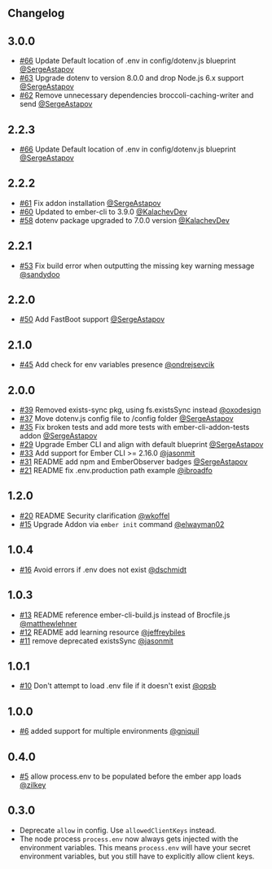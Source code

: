 Changelog
-------------

## 3.0.0

* [#66](https://github.com/fivetanley/ember-cli-dotenv/pull/66) Update Default location of .env in config/dotenv.js blueprint [@SergeAstapov](https://github.com/SergeAstapov)
* [#63](https://github.com/fivetanley/ember-cli-dotenv/pull/63) Upgrade dotenv to version 8.0.0 and drop Node.js 6.x support [@SergeAstapov](https://github.com/SergeAstapov)
* [#62](https://github.com/fivetanley/ember-cli-dotenv/pull/62) Remove unnecessary dependencies broccoli-caching-writer and send [@SergeAstapov](https://github.com/SergeAstapov)

## 2.2.3

* [#66](https://github.com/fivetanley/ember-cli-dotenv/pull/66) Update Default location of .env in config/dotenv.js blueprint [@SergeAstapov](https://github.com/SergeAstapov)

## 2.2.2

* [#61](https://github.com/fivetanley/ember-cli-dotenv/pull/61) Fix addon installation [@SergeAstapov](https://github.com/SergeAstapov)
* [#60](https://github.com/fivetanley/ember-cli-dotenv/pull/60) Updated to ember-cli to 3.9.0 [@KalachevDev](https://github.com/KalachevDev)
* [#58](https://github.com/fivetanley/ember-cli-dotenv/pull/58) dotenv package upgraded to 7.0.0 version [@KalachevDev](https://github.com/KalachevDev)


## 2.2.1

* [#53](https://github.com/fivetanley/ember-cli-dotenv/pull/50) Fix build error when outputting the missing key warning message [@sandydoo](https://github.com/sandydoo)


## 2.2.0

* [#50](https://github.com/fivetanley/ember-cli-dotenv/pull/50) Add FastBoot support [@SergeAstapov](https://github.com/SergeAstapov)


## 2.1.0

* [#45](https://github.com/fivetanley/ember-cli-dotenv/pull/45) Add check for env variables presence [@ondrejsevcik](https://github.com/ondrejsevcik)


## 2.0.0

* [#39](https://github.com/fivetanley/ember-cli-dotenv/pull/39) Removed exists-sync pkg, using fs.existsSync instead [@oxodesign](https://github.com/oxodesign)
* [#37](https://github.com/fivetanley/ember-cli-dotenv/pull/37) Move dotenv.js config file to /config folder [@SergeAstapov](https://github.com/SergeAstapov)
* [#35](https://github.com/fivetanley/ember-cli-dotenv/pull/35) Fix broken tests and add more tests with ember-cli-addon-tests addon [@SergeAstapov](https://github.com/SergeAstapov)
* [#29](https://github.com/fivetanley/ember-cli-dotenv/pull/29) Upgrade Ember CLI and align with default blueprint [@SergeAstapov](https://github.com/SergeAstapov)
* [#33](https://github.com/fivetanley/ember-cli-dotenv/pull/33) Add support for Ember CLI >= 2.16.0 [@jasonmit](https://github.com/jasonmit)
* [#31](https://github.com/fivetanley/ember-cli-dotenv/pull/31) README add npm and EmberObserver badges [@SergeAstapov](https://github.com/SergeAstapov)
* [#21](https://github.com/fivetanley/ember-cli-dotenv/pull/21) README fix .env.production path example [@ibroadfo](https://github.com/ibroadfo)


## 1.2.0

* [#20](https://github.com/fivetanley/ember-cli-dotenv/pull/20) README Security clarification [@wkoffel](https://github.com/wkoffel)
* [#15](https://github.com/fivetanley/ember-cli-dotenv/pull/15) Upgrade Addon via `ember init` command [@elwayman02](https://github.com/elwayman02)

## 1.0.4

* [#16](https://github.com/fivetanley/ember-cli-dotenv/pull/16) Avoid errors if .env does not exist [@dschmidt](https://github.com/dschmidt)

## 1.0.3

* [#13](https://github.com/fivetanley/ember-cli-dotenv/pull/13) README reference ember-cli-build.js instead of Brocfile.js [@matthewlehner](https://github.com/matthewlehner)
* [#12](https://github.com/fivetanley/ember-cli-dotenv/pull/12) README add learning resource [@jeffreybiles](https://github.com/jeffreybiles)
* [#11](https://github.com/fivetanley/ember-cli-dotenv/pull/11) remove deprecated existsSync [@jasonmit](https://github.com/jasonmit)

## 1.0.1

* [#10](https://github.com/fivetanley/ember-cli-dotenv/pull/10) Don't attempt to load .env file if it doesn't exist [@opsb](https://github.com/opsb)

## 1.0.0

* [#6](https://github.com/fivetanley/ember-cli-dotenv/pull/6) added support for multiple environments [@gniquil](https://github.com/gniquil)

## 0.4.0

* [#5](https://github.com/fivetanley/ember-cli-dotenv/pull/5) allow process.env to be populated before the ember app loads [@zilkey](https://github.com/zilkey)

## 0.3.0

* Deprecate `allow` in config. Use `allowedClientKeys` instead.
* The node process `process.env` now always gets injected with the environment variables.
This means `process.env` will have your secret environment variables, but you still have
to explicitly allow client keys.
